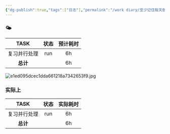```yaml
---
{"dg-publish":true,"tags":["日志"],"permalink":"/work diary/至少记住每天做了什么/2024-07-10：周三/","dgPassFrontmatter":true}
---
```


 ### 🌤

|  TASK  | 状态  | 预计耗时 |
| :----: | :-: | :--: |
| 复习并行处理 | run |  6h  |
| **总计** |     |  6h  |
![e1ed095dcec1dda661218a7342653f9.jpg](/img/user/work%20diary/imgs/e1ed095dcec1dda661218a7342653f9.jpg)

### 实际上

|  TASK  | 状态  | 实际耗时 |
| :----: | :-: | :--: |
| 复习并行处理 | run |  6h  |
| **总计** |     |  6h  |
